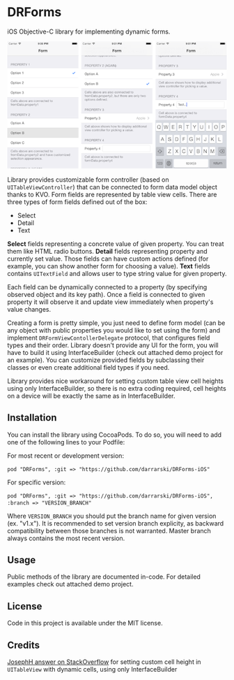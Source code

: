 DRForms
=======

iOS Objective-C library for implementing dynamic forms.

![DRFormsDemo screenshot 1](DRFormsDemo/screenshot1.png "DRFormsDemo screenshot 1")

Library provides customizable form controller (based on `UITableViewController`) that can be connected to form data model object thanks to KVO. Form fields are represented by table view cells. There are three types of form fields defined out of the box:

- Select
- Detail
- Text

__Select__ fields representing a concrete value of given property. You can treat them like HTML radio buttons. __Detail__ fields representing property and currently set value. Those fields can have custom actions defined (for example, you can show another form for choosing a value). __Text__ fields contains `UITextField` and allows user to type string value for given property.

Each field can be dynamically connected to a property (by specifying observed object and its key path). Once a field is connected to given property it will observe it and update view immediately when property's value changes.

Creating a form is pretty simple, you just need to define form model (can be any object with public properties you would like to set using the form) and implement `DRFormViewContollerDelegate` protocol, that configures field types and their order. Library doesn't provide any UI for the form, you will have to build it using InterfaceBuilder (check out attached demo project for an example). You can customize provided fields by subclassing their classes or even create additional field types if you need.

Library provides nice workaround for setting custom table view cell heights using only InterfaceBuilder, so there is no extra coding required, cell heights on a device will be exactly the same as in InterfaceBuilder.

## Installation

You can install the library using CocoaPods. To do so, you will need to add one of the following lines to your Podfile:

For most recent or development version:

	pod "DRForms", :git => "https://github.com/darrarski/DRForms-iOS"

For specific version:

	pod "DRForms", :git => "https://github.com/darrarski/DRForms-iOS", :branch => "VERSION_BRANCH"

Where `VERSION_BRANCH` you should put the branch name for given version (ex. "v1.x"). It is recommended to set version branch explicity, as backward compatibility between those branches is not warranted. Master branch always contains the most recent version.

## Usage

Public methods of the library are documented in-code. For detailed examples check out attached demo project.

## License

Code in this project is available under the MIT license.

## Credits

[JosephH answer on StackOverflow](http://stackoverflow.com/a/16881312/514181) for setting custom cell height in `UITableView` with dynamic cells, using only InterfaceBuilder
